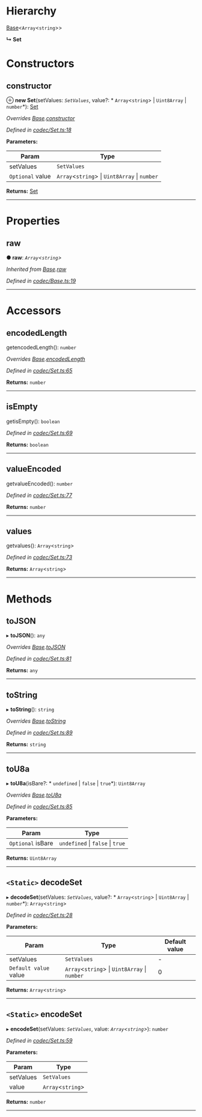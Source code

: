 

# Hierarchy

 [Base](_codec_base_.base.md)<`Array`<`string`>>

**↳ Set**

# Constructors

<a id="constructor"></a>

##  constructor

⊕ **new Set**(setValues: *`SetValues`*, value?: * `Array`<`string`> &#124; `Uint8Array` &#124; `number`*): [Set](_codec_set_.set.md)

*Overrides [Base](_codec_base_.base.md).[constructor](_codec_base_.base.md#constructor)*

*Defined in [codec/Set.ts:18](https://github.com/polkadot-js/api/blob/a03babe/packages/types/src/codec/Set.ts#L18)*

**Parameters:**

| Param | Type |
| ------ | ------ |
| setValues | `SetValues` |
| `Optional` value |  `Array`<`string`> &#124; `Uint8Array` &#124; `number`|

**Returns:** [Set](_codec_set_.set.md)

___

# Properties

<a id="raw"></a>

##  raw

**● raw**: *`Array`<`string`>*

*Inherited from [Base](_codec_base_.base.md).[raw](_codec_base_.base.md#raw)*

*Defined in [codec/Base.ts:19](https://github.com/polkadot-js/api/blob/a03babe/packages/types/src/codec/Base.ts#L19)*

___

# Accessors

<a id="encodedlength"></a>

##  encodedLength

getencodedLength(): `number`

*Overrides [Base](_codec_base_.base.md).[encodedLength](_codec_base_.base.md#encodedlength)*

*Defined in [codec/Set.ts:65](https://github.com/polkadot-js/api/blob/a03babe/packages/types/src/codec/Set.ts#L65)*

**Returns:** `number`

___
<a id="isempty"></a>

##  isEmpty

getisEmpty(): `boolean`

*Defined in [codec/Set.ts:69](https://github.com/polkadot-js/api/blob/a03babe/packages/types/src/codec/Set.ts#L69)*

**Returns:** `boolean`

___
<a id="valueencoded"></a>

##  valueEncoded

getvalueEncoded(): `number`

*Defined in [codec/Set.ts:77](https://github.com/polkadot-js/api/blob/a03babe/packages/types/src/codec/Set.ts#L77)*

**Returns:** `number`

___
<a id="values"></a>

##  values

getvalues(): `Array`<`string`>

*Defined in [codec/Set.ts:73](https://github.com/polkadot-js/api/blob/a03babe/packages/types/src/codec/Set.ts#L73)*

**Returns:** `Array`<`string`>

___

# Methods

<a id="tojson"></a>

##  toJSON

▸ **toJSON**(): `any`

*Overrides [Base](_codec_base_.base.md).[toJSON](_codec_base_.base.md#tojson)*

*Defined in [codec/Set.ts:81](https://github.com/polkadot-js/api/blob/a03babe/packages/types/src/codec/Set.ts#L81)*

**Returns:** `any`

___
<a id="tostring"></a>

##  toString

▸ **toString**(): `string`

*Overrides [Base](_codec_base_.base.md).[toString](_codec_base_.base.md#tostring)*

*Defined in [codec/Set.ts:89](https://github.com/polkadot-js/api/blob/a03babe/packages/types/src/codec/Set.ts#L89)*

**Returns:** `string`

___
<a id="tou8a"></a>

##  toU8a

▸ **toU8a**(isBare?: * `undefined` &#124; `false` &#124; `true`*): `Uint8Array`

*Overrides [Base](_codec_base_.base.md).[toU8a](_codec_base_.base.md#tou8a)*

*Defined in [codec/Set.ts:85](https://github.com/polkadot-js/api/blob/a03babe/packages/types/src/codec/Set.ts#L85)*

**Parameters:**

| Param | Type |
| ------ | ------ |
| `Optional` isBare |  `undefined` &#124; `false` &#124; `true`|

**Returns:** `Uint8Array`

___
<a id="decodeset"></a>

## `<Static>` decodeSet

▸ **decodeSet**(setValues: *`SetValues`*, value?: * `Array`<`string`> &#124; `Uint8Array` &#124; `number`*): `Array`<`string`>

*Defined in [codec/Set.ts:28](https://github.com/polkadot-js/api/blob/a03babe/packages/types/src/codec/Set.ts#L28)*

**Parameters:**

| Param | Type | Default value |
| ------ | ------ | ------ |
| setValues | `SetValues` | - |
| `Default value` value |  `Array`<`string`> &#124; `Uint8Array` &#124; `number`| 0 |

**Returns:** `Array`<`string`>

___
<a id="encodeset"></a>

## `<Static>` encodeSet

▸ **encodeSet**(setValues: *`SetValues`*, value: *`Array`<`string`>*): `number`

*Defined in [codec/Set.ts:59](https://github.com/polkadot-js/api/blob/a03babe/packages/types/src/codec/Set.ts#L59)*

**Parameters:**

| Param | Type |
| ------ | ------ |
| setValues | `SetValues` |
| value | `Array`<`string`> |

**Returns:** `number`

___

